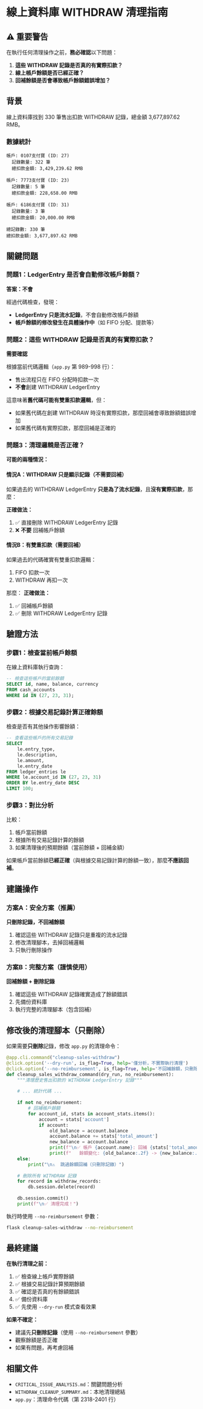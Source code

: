 # 線上資料庫 WITHDRAW 清理指南

## ⚠️ 重要警告

在執行任何清理操作之前，**務必確認**以下問題：

1. **這些 WITHDRAW 記錄是否真的有實際扣款？**
2. **線上帳戶餘額是否已經正確？**
3. **回補餘額是否會導致帳戶餘額錯誤增加？**

## 背景

線上資料庫找到 330 筆售出扣款 WITHDRAW 記錄，總金額 3,677,897.62 RMB。

### 數據統計

```
帳戶: 0107支付寶 (ID: 27)
  記錄數量: 322 筆
  總扣款金額: 3,429,239.62 RMB

帳戶: 7773支付寶 (ID: 23)
  記錄數量: 5 筆
  總扣款金額: 228,658.00 RMB

帳戶: 6186支付寶 (ID: 31)
  記錄數量: 3 筆
  總扣款金額: 20,000.00 RMB

總記錄數: 330 筆
總扣款金額: 3,677,897.62 RMB
```

## 關鍵問題

### 問題1：LedgerEntry 是否會自動修改帳戶餘額？

**答案：不會**

經過代碼檢查，發現：
- **LedgerEntry 只是流水記錄**，不會自動修改帳戶餘額
- **帳戶餘額的修改發生在具體操作中**（如 FIFO 分配、提款等）

### 問題2：這些 WITHDRAW 記錄是否真的有實際扣款？

**需要確認**

根據當前代碼邏輯（`app.py` 第 989-998 行）：
- 售出流程只在 FIFO 分配時扣款一次
- **不會**創建 WITHDRAW LedgerEntry

這意味著**舊代碼可能有雙重扣款邏輯**，但：
- 如果舊代碼在創建 WITHDRAW 時沒有實際扣款，那麼回補會導致餘額錯誤增加
- 如果舊代碼有實際扣款，那麼回補是正確的

### 問題3：清理邏輯是否正確？

**可能的兩種情況：**

#### 情況A：WITHDRAW 只是顯示記錄（不需要回補）

如果過去的 WITHDRAW LedgerEntry **只是為了流水記錄**，且**沒有實際扣款**，那麼：

**正確做法：**
1. ✅ 直接刪除 WITHDRAW LedgerEntry 記錄
2. ❌ **不要** 回補帳戶餘額

#### 情況B：有雙重扣款（需要回補）

如果過去的代碼確實有雙重扣款邏輯：
1. FIFO 扣款一次
2. WITHDRAW 再扣一次

那麼：
**正確做法：**
1. ✅ 回補帳戶餘額
2. ✅ 刪除 WITHDRAW LedgerEntry 記錄

## 驗證方法

### 步驟1：檢查當前帳戶餘額

在線上資料庫執行查詢：

```sql
-- 檢查這些帳戶的當前餘額
SELECT id, name, balance, currency 
FROM cash_accounts 
WHERE id IN (27, 23, 31);
```

### 步驟2：根據交易記錄計算正確餘額

檢查是否有其他操作影響餘額：

```sql
-- 查看這些帳戶的所有交易記錄
SELECT 
    le.entry_type,
    le.description,
    le.amount,
    le.entry_date
FROM ledger_entries le
WHERE le.account_id IN (27, 23, 31)
ORDER BY le.entry_date DESC
LIMIT 100;
```

### 步驟3：對比分析

比較：
1. 帳戶當前餘額
2. 根據所有交易記錄計算的餘額
3. 如果清理後的預期餘額（當前餘額 + 回補金額）

如果帳戶當前餘額**已經正確**（與根據交易記錄計算的餘額一致），那麼**不應該回補**。

## 建議操作

### 方案A：安全方案（推薦）

**只刪除記錄，不回補餘額**

1. 確認這些 WITHDRAW 記錄只是重複的流水記錄
2. 修改清理腳本，去掉回補邏輯
3. 只執行刪除操作

### 方案B：完整方案（謹慎使用）

**回補餘額 + 刪除記錄**

1. 確認這些 WITHDRAW 記錄確實造成了餘額錯誤
2. 先備份資料庫
3. 執行完整的清理腳本（包含回補）

## 修改後的清理腳本（只刪除）

如果需要**只刪除**記錄，修改 `app.py` 的清理命令：

```python
@app.cli.command("cleanup-sales-withdraw")
@click.option('--dry-run', is_flag=True, help='僅分析，不實際執行清理')
@click.option('--no-reimbursement', is_flag=True, help='不回補餘額，只刪除記錄')
def cleanup_sales_withdraw_command(dry_run, no_reimbursement):
    """清理歷史售出扣款的 WITHDRAW LedgerEntry 記錄"""
    
    # ... 統計代碼 ...
    
    if not no_reimbursement:
        # 回補帳戶餘額
        for account_id, stats in account_stats.items():
            account = stats['account']
            if account:
                old_balance = account.balance
                account.balance += stats['total_amount']
                new_balance = account.balance
                print(f"\n✅ 帳戶 {account.name}: 回補 {stats['total_amount']:.2f} RMB")
                print(f"   餘額變化: {old_balance:.2f} -> {new_balance:.2f}")
    else:
        print("\n⚠️  跳過餘額回補（只刪除記錄）")
    
    # 刪除所有 WITHDRAW 記錄
    for record in withdraw_records:
        db.session.delete(record)
    
    db.session.commit()
    print(f"\n✅ 清理完成！")
```

執行時使用 `--no-reimbursement` 參數：

```bash
flask cleanup-sales-withdraw --no-reimbursement
```

## 最終建議

**在執行清理之前：**

1. ✅ 檢查線上帳戶實際餘額
2. ✅ 根據交易記錄計算預期餘額
3. ✅ 確認是否真的有餘額錯誤
4. ✅ 備份資料庫
5. ✅ 先使用 `--dry-run` 模式查看效果

**如果不確定：**
- 建議先**只刪除記錄**（使用 `--no-reimbursement` 參數）
- 觀察餘額是否正確
- 如果有問題，再考慮回補

## 相關文件

- `CRITICAL_ISSUE_ANALYSIS.md`：關鍵問題分析
- `WITHDRAW_CLEANUP_SUMMARY.md`：本地清理總結
- `app.py`：清理命令代碼（第 2318-2401 行）

